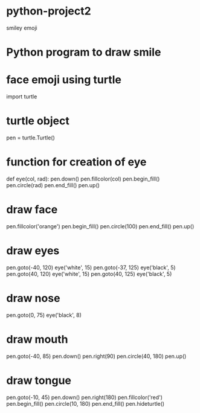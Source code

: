 # python-project2
smiley emoji
# Python program to draw smile 
# face emoji using turtle
import turtle

# turtle object
pen = turtle.Turtle()

# function for creation of eye
def eye(col, rad):
	pen.down()
	pen.fillcolor(col)
	pen.begin_fill()
	pen.circle(rad)
	pen.end_fill()
	pen.up()


# draw face
pen.fillcolor('orange')
pen.begin_fill()
pen.circle(100)
pen.end_fill()
pen.up()

# draw eyes
pen.goto(-40, 120)
eye('white', 15)
pen.goto(-37, 125)
eye('black', 5)
pen.goto(40, 120)
eye('white', 15)
pen.goto(40, 125)
eye('black', 5)

# draw nose
pen.goto(0, 75)
eye('black', 8)

# draw mouth
pen.goto(-40, 85)
pen.down()
pen.right(90)
pen.circle(40, 180)
pen.up()

# draw tongue
pen.goto(-10, 45)
pen.down()
pen.right(180)
pen.fillcolor('red')
pen.begin_fill()
pen.circle(10, 180)
pen.end_fill()
pen.hideturtle()

